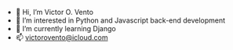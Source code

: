 - 👋 Hi, I’m Victor O. Vento
- 👀 I’m interested in Python and Javascript back-end development
- 🌱 I’m currently learning Django
- 📫 victorovento@icloud.com

<!---
victorovento/victorovento is a ✨ special ✨ repository because its `README.md` (this file) appears on your GitHub profile.
You can click the Preview link to take a look at your changes.
--->
